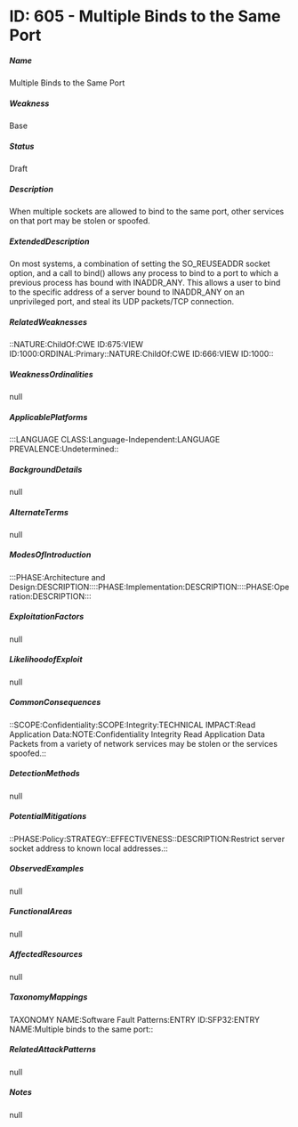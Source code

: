 # ID: 605 - Multiple Binds to the Same Port
<h5>Name</h5>Multiple Binds to the Same Port
<h5>Weakness</h5>Base
<h5>Status</h5>Draft
<h5>Description</h5>When multiple sockets are allowed to bind to the same port, other services on that port may be stolen or spoofed.
<h5>ExtendedDescription</h5>On most systems, a combination of setting the SO_REUSEADDR socket option, and a call to bind() allows any process to bind to a port to which a previous process has bound with INADDR_ANY. This allows a user to bind to the specific address of a server bound to INADDR_ANY on an unprivileged port, and steal its UDP packets/TCP connection.
<h5>RelatedWeaknesses</h5>::NATURE:ChildOf:CWE ID:675:VIEW ID:1000:ORDINAL:Primary::NATURE:ChildOf:CWE ID:666:VIEW ID:1000::
<h5>WeaknessOrdinalities</h5>null
<h5>ApplicablePlatforms</h5>:::LANGUAGE CLASS:Language-Independent:LANGUAGE PREVALENCE:Undetermined::
<h5>BackgroundDetails</h5>null
<h5>AlternateTerms</h5>null
<h5>ModesOfIntroduction</h5>:::PHASE:Architecture and Design:DESCRIPTION::::PHASE:Implementation:DESCRIPTION::::PHASE:Operation:DESCRIPTION:::
<h5>ExploitationFactors</h5>null
<h5>LikelihoodofExploit</h5>null
<h5>CommonConsequences</h5>::SCOPE:Confidentiality:SCOPE:Integrity:TECHNICAL IMPACT:Read Application Data:NOTE:Confidentiality Integrity Read Application Data Packets from a variety of network services may be stolen or the services spoofed.::
<h5>DetectionMethods</h5>null
<h5>PotentialMitigations</h5>::PHASE:Policy:STRATEGY::EFFECTIVENESS::DESCRIPTION:Restrict server socket address to known local addresses.::
<h5>ObservedExamples</h5>null
<h5>FunctionalAreas</h5>null
<h5>AffectedResources</h5>null
<h5>TaxonomyMappings</h5>TAXONOMY NAME:Software Fault Patterns:ENTRY ID:SFP32:ENTRY NAME:Multiple binds to the same port::
<h5>RelatedAttackPatterns</h5>null
<h5>Notes</h5>null

